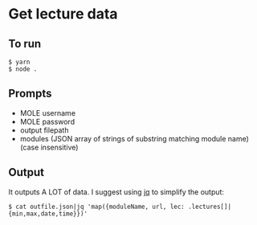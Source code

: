 # Get lecture data

## To run

```
$ yarn
$ node .
```

## Prompts
+ MOLE username
+ MOLE password
+ output filepath
+ modules (JSON array of strings of substring matching module name) (case insensitive)

## Output

It outputs A LOT of data.
I suggest using [jq](https://stedolan.github.io/jq/) to simplify the output:

`$ cat outfile.json|jq 'map({moduleName, url, lec: .lectures[]|{min,max,date,time}})'`
